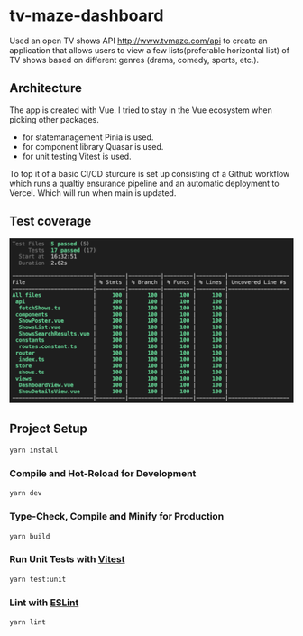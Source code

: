 # tv-maze-dashboard

Used an open TV shows API http://www.tvmaze.com/api to create an application that allows users to view a few lists(preferable horizontal list) of TV shows based on different genres (drama, comedy, sports, etc.).

## Architecture

The app is created with Vue. I tried to stay in the Vue ecosystem when picking other packages.
* for statemanagement Pinia is used.
* for component library Quasar is used.
* for unit testing Vitest is used.

To top it of a basic CI/CD sturcure is set up consisting of a Github workflow which runs a qualtiy ensurance pipeline and an automatic deployment to Vercel. Which will run when main is updated. 

## Test coverage
![alt text](https://raw.githubusercontent.com/timdamen/tv-maze-dashboard/main/src/assets/screenshot-test-cov.png
)

## Project Setup

```sh
yarn install
```

### Compile and Hot-Reload for Development

```sh
yarn dev
```

### Type-Check, Compile and Minify for Production

```sh
yarn build
```

### Run Unit Tests with [Vitest](https://vitest.dev/)

```sh
yarn test:unit
```

### Lint with [ESLint](https://eslint.org/)

```sh
yarn lint
```

